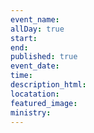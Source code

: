 ```yaml
---
event_name:
allDay: true
start:
end:
published: true
event_date:
time:
description_html:
locatation:
featured_image:
ministry:
---
```

